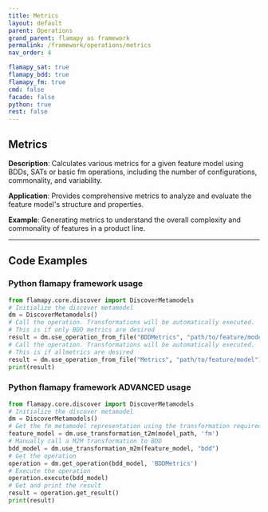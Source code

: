 ```yaml
---
title: Metrics
layout: default
parent: Operations
grand_parent: flamapy as framework
permalink: /framework/operations/metrics
nav_order: 4

flamapy_sat: true
flamapy_bdd: true
flamapy_fm: true
cmd: false
facade: false
python: true
rest: false
---
```

## Metrics
**Description**: 
Calculates various metrics for a given feature model using BDDs, SATs or basic fm operations, including the number of configurations, commonality, and variability.

**Application**: 
Provides comprehensive metrics to analyze and evaluate the feature model's structure and properties.

**Example**: 
Generating metrics to understand the overall complexity and commonality of features in a product line.

---
## Code Examples

### Python flamapy framework usage
```python
from flamapy.core.discover import DiscoverMetamodels
# Initialize the discover metamodel
dm = DiscoverMetamodels()
# Call the operation. Transformations will be automatically executed. 
# This is if only BDD metrics are desired
result = dm.use_operation_from_file("BDDMetrics", "path/to/feature/model")
# Call the operation. Transformations will be automatically executed. 
# This is if allmetrics are desired
result = dm.use_operation_from_file("Metrics", "path/to/feature/model")
print(result)
```
### Python flamapy framework **ADVANCED** usage
```python
from flamapy.core.discover import DiscoverMetamodels
# Initialize the discover metamodel
dm = DiscoverMetamodels()
# Get the fm metamodel representation using the transformation required to get to the fm metamodel
feature_model = dm.use_transformation_t2m(model_path, 'fm')
# Manually call a M2M transformation to BDD
bdd_model = dm.use_transformation_m2m(feature_model, "bdd")
# Get the operation
operation = dm.get_operation(bdd_model, 'BDDMetrics')
# Execute the operation
operation.execute(bdd_model)
# Get and print the result
result = operation.get_result()
print(result)
```
